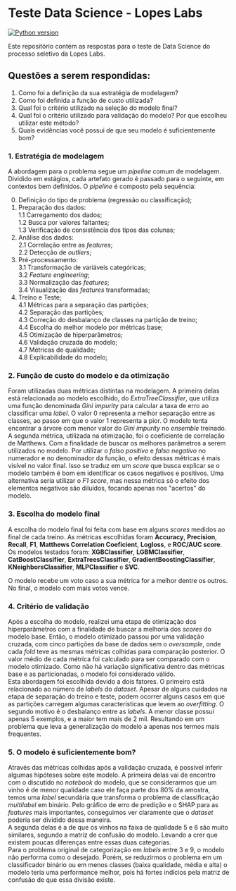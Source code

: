 # Teste Data Science - Lopes Labs
[
![Python version](https://img.shields.io/badge/Python-3.6%20|%203.7-informational?style=for-the-badge&logo=python)](https://www.python.org/downloads/)

Este repositório contém as respostas para o teste de Data Science do processo seletivo da Lopes Labs.

## Questões a serem respondidas:
 1. Como foi a definição da sua estratégia de modelagem?
 2. Como foi definida a função de custo utilizada?
 3. Qual foi o critério utilizado na seleção do modelo final?
 4. Qual foi o critério utilizado para validação do modelo? Por que escolheu utilizar este método?
 5. Quais evidências você possui de que seu modelo é suficientemente bom?

### 1. Estratégia de modelagem
A abordagem para o problema segue um *pipeline* comum de modelagem. Dividido em estágios, cada artefato gerado é passado para o seguinte, em contextos bem definidos. O *pipeline* é composto pela sequência:

0. Definição do tipo de problema (regressão ou classificação);
1. Preparação dos dados:<br>
1.1 Carregamento dos dados;<br>
1.2 Busca por valores faltantes;<br>
1.3 Verificação de consistência dos tipos das colunas;<br>
2. Análise dos dados:<br>
2.1 Correlação entre as *features*;<br>
2.2 Detecção de *outliers*;<br>
3. Pré-processamento:<br>
3.1 Transformação de variáveis categóricas;<br>
3.2 *Feature engineering*;<br>
3.3 Normalização das *features*;<br>
3.4 Visualização das *features* transformadas;<br>
4. Treino e Teste;<br>
4.1 Métricas para a separação das partições;<br>
4.2 Separação das partições;<br>
4.3 Correção do desbalanço de classes na partição de treino;<br>
4.4 Escolha do melhor modelo por métricas base;<br>
4.5 Otimização de hiperparâmetros;<br>
4.6 Validação cruzada do modelo;<br>
4.7 Métricas de qualidade;<br>
4.8 Explicabilidade do modelo;<br>
 
### 2. Função de custo do modelo e da otimização
Foram utilizadas duas métricas distintas na modelagem. A primeira delas está relacionada ao modelo escolhido, do *ExtraTreeClassifier*, que utiliza uma função denominada *Gini impurity* para calcular a taxa de erro ao classificar uma *label*. O valor 0 representa a melhor separação entre as classes, ao passo em que o valor 1 representa a pior. O modelo tenta encontrar a árvore com menor valor do *Gini impurity* no *ensemble* treinado. A segunda métrica, utilizada na otimização, foi o coeficiente de correlação de Matthews. Com a finalidade de buscar os melhores parâmetros a serem utilizados no modelo. Por utilizar o *falso positivo* e *falso negativo* no numerador e no denominador da função, o efeito dessas métricas é mais visível no valor final. Isso se traduz em um *score* que busca explicar se o modelo também é bom em identificar os casos negativos e positivos. Uma alternativa seria utilizar o *F1 score*, mas nessa métrica só o efeito dos elementos negativos são diluídos, focando apenas nos "acertos" do modelo.

### 3. Escolha do modelo final
A escolha do modelo final foi feita com base em alguns *scores* medidos ao final de cada treino. As métricas escolhidas foram **Accuracy**, **Precision**, **Recall**, **F1**, **Matthews Correlation Coeficient**, **Logloss**, e **ROC/AUC score**.<br>
Os modelos testados foram: **XGBClassifier**, **LGBMClassifier**, **CatBoostClassifier**, **ExtraTreesClassifier**, **GradientBoostingClassifier**, **KNeighborsClassifier**, **MLPClassifier** e **SVC**.

O modelo recebe um voto caso a sua métrica for a melhor dentre os outros. No final, o modelo com mais votos vence.

### 4. Critério de validação
Após a escolha do modelo, realizei uma etapa de otimização dos hiperparâmetros com a finalidade de buscar a melhoria dos *scores* do modelo base. Então, o modelo otimizado passou por uma validação cruzada, com cinco partições da base de dados sem o *oversample*, onde cada *fold* teve as mesmas métricas colhidas para comparação posterior. O valor médio de cada métrica foi calculado para ser comparado com o modelo otimizado. Como não há variação significativa dentro das métricas base e as particionadas, o modelo foi considerado válido.<br>
Esta abordagem foi escolhida devido a dois fatores. O primeiro está relacionado ao número de *labels* do *dataset*. Apesar de alguns cuidados na etapa de separação do treino e teste, podem ocorrer alguns casos em que as partições carregam algumas características que levem ao *overfitting*. O segundo motivo é o desbalanço entre as *labels*. A menor classe possui apenas 5 exemplos, e a maior tem mais de 2 mil. Resultando em um problema que leva a generalização do modelo a apenas nos termos mais frequentes. 

### 5. O modelo é suficientemente bom?
Através das métricas colhidas após a validação cruzada, é possível inferir algumas hipóteses sobre este modelo. A primeira delas vai de encontro com o discutido no *notebook* do modelo, que se considerarmos que um vinho é de menor qualidade caso ele faça parte dos 80% da amostra, temos uma *label* secundária que transforma o problema de classificação *multilabel* em binário. Pelo gráfico de erro de predição e o SHAP para as *features* mais importantes, conseguimos ver claramente que o *dataset* poderia ser dividido dessa maneira.<br>
A segunda delas é a de que os vinhos na faixa de qualidade 5 e 6 são muito similares, segundo a matriz de confusão do modelo. Levando a crer que existem poucas diferenças entre essas duas categorias.<br>
Para o problema original de categorização em *labels* entre 3 e 9, o modelo não performa como o desejado. Porém, se reduzirmos o problema em um classificador binário ou em menos classes (baixa qualidade, média e alta) o modelo teria uma performance melhor, pois há fortes indícios pela matriz de confusão de que essa divisão existe.

